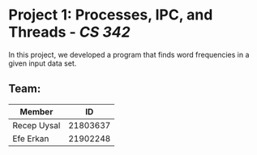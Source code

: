 # Project 1: Processes, IPC, and Threads - *CS 342*

In this project, we developed a program that finds word frequencies in a given input data set.

## Team:

| Member             | ID       |
| ------------------ | -------- |
| Recep Uysal        | 21803637 |
| Efe Erkan          | 21902248 |
